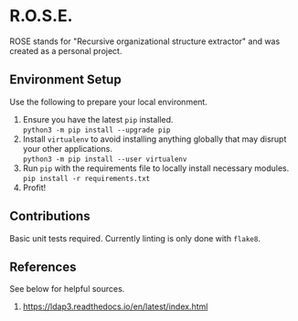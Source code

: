 # R.O.S.E.

ROSE stands for "Recursive organizational structure extractor" and was created as a personal project.

## Environment Setup

Use the following to prepare your local environment.

1. Ensure you have the latest `pip` installed.  
   ```python3 -m pip install --upgrade pip```
1. Install `virtualenv` to avoid installing anything globally that may disrupt your other applications.  
   ```python3 -m pip install --user virtualenv```
1. Run `pip` with the requirements file to locally install necessary modules.  
   ```pip install -r requirements.txt```
1. Profit!

## Contributions

Basic unit tests required. Currently linting is only done with `flake8`.


## References

See below for helpful sources.

1. https://ldap3.readthedocs.io/en/latest/index.html
